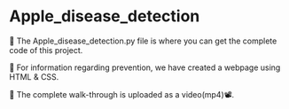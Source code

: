 # Apple_disease_detection

🍎 The Apple_disease_detection.py file is where you can get the complete code of this project.

🍎 For information regarding prevention, we have created a webpage using HTML & CSS.

🍎 The complete walk-through is uploaded as a video(mp4)📽️.

